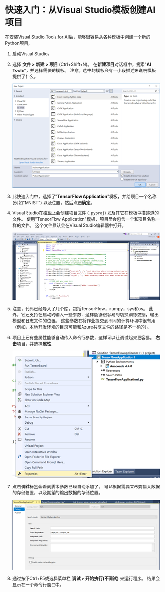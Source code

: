 # 快速入门：从Visual Studio模板创建AI项目

在[安装Visual Studio Tools for AI](installation.md)后，能够很容易从各种模板中创建一个新的Python项目。

1. 启动Visual Studio。

2. 选择 **文件 > 新建 > 项目** (Ctrl+Shift+N)。 在**新建项目**对话框中，搜索"**AI Tools**"，并选择需要的模板。 注意，选中的模板会有一小段描述来说明模板提供了什么。
    
    ![Python模板的VS2017新项目对话框](./media/new-ai-project.png)

3. 此快速入门中，选择了"**TensorFlow Application**"模板，并给项目一个名称 (例如"MNIST") 以及位置，然后点击**确定**。

4. Visual Studio在磁盘上会创建项目文件 (`.pyproj`) 以及其它在模板中描述道的文件。 使用"TensorFlow Application"模板，项目里会包含一个和项目名称一样的文件。 这个文件默认会在Visual Studio编辑器中打开。
    
    ![使用Python应用程序模板生成的项目](./media/new-tensorflowapp.png)

5. 注意，代码已经导入了几个库，包括TensorFlow，numpy，sys和os。 此外，它还支持在启动时输入一些参数，这样能够很容易的切换训练数据，输出模型和日志文件的位置。 这些参数在将作业提交到不同的计算环境中很有用（例如，本地开发环境的目录可能和Azure共享文件的路径是不一样的）。

6. 项目上还有些属性能够自动传入命令行参数，这样可以让调试起来更容易。 **右击**项目，并选择**属性**
    
    ![属性](./media/project-properties.png)

7. 点击**调试**标签会看到脚本参数已经自动添加了。 可以根据需要来改变输入数据的存储位置，以及期望的输出数据的存储位置。
    
    ![属性](./media/project-properties_1.png)

8. 通过按下Ctrl+F5或选择菜单栏 **调试 > 开始执行(不调试)** 来运行程序。 结果会显示在一个命令行窗口中。